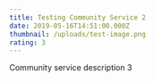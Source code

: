```yaml
---
title: Testing Community Service 2
date: 2019-05-16T14:51:00.000Z
thumbnail: /uploads/test-image.png
rating: 3
---
```

Community service description 3
